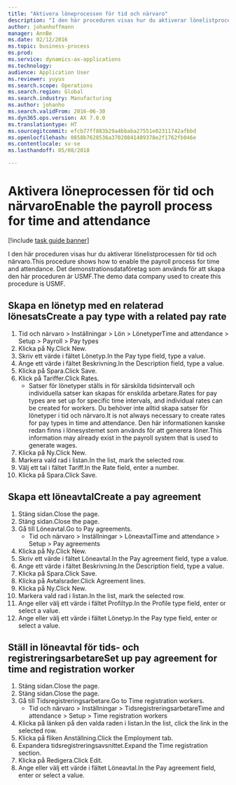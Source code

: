 ```yaml
---
title: "Aktivera löneprocessen för tid och närvaro"
description: "I den här proceduren visas hur du aktiverar lönelistprocessen för tid och närvaro."
author: johanhoffmann
manager: AnnBe
ms.date: 02/12/2016
ms.topic: business-process
ms.prod: 
ms.service: dynamics-ax-applications
ms.technology: 
audience: Application User
ms.reviewer: yuyus
ms.search.scope: Operations
ms.search.region: Global
ms.search.industry: Manufacturing
ms.author: johanho
ms.search.validFrom: 2016-06-30
ms.dyn365.ops.version: AX 7.0.0
ms.translationtype: HT
ms.sourcegitcommit: efcb77ff883b29a4bbaba27551e02311742afbbd
ms.openlocfilehash: 0858b7628536a37020841489378e2f1762fb046e
ms.contentlocale: sv-se
ms.lasthandoff: 05/08/2018

---
```

# <a name="enable-the-payroll-process-for-time-and-attendance"></a><span data-ttu-id="597de-103">Aktivera löneprocessen för tid och närvaro</span><span class="sxs-lookup"><span data-stu-id="597de-103">Enable the payroll process for time and attendance</span></span>

[!include [task guide banner](../../includes/task-guide-banner.md)]

<span data-ttu-id="597de-104">I den här proceduren visas hur du aktiverar lönelistprocessen för tid och närvaro.</span><span class="sxs-lookup"><span data-stu-id="597de-104">This procedure shows how to enable the payroll process for time and attendance.</span></span> <span data-ttu-id="597de-105">Det demonstrationsdataföretag som används för att skapa den här proceduren är USMF.</span><span class="sxs-lookup"><span data-stu-id="597de-105">The demo data company used to create this procedure is USMF.</span></span>


## <a name="create-a-pay-type-with-a-related-pay-rate"></a><span data-ttu-id="597de-106">Skapa en lönetyp med en relaterad lönesats</span><span class="sxs-lookup"><span data-stu-id="597de-106">Create a pay type with a related pay rate</span></span>
1. <span data-ttu-id="597de-107">Tid och närvaro > Inställningar > Lön > Lönetyper</span><span class="sxs-lookup"><span data-stu-id="597de-107">Time and attendance > Setup > Payroll > Pay types</span></span>
2. <span data-ttu-id="597de-108">Klicka på Ny.</span><span class="sxs-lookup"><span data-stu-id="597de-108">Click New.</span></span>
3. <span data-ttu-id="597de-109">Skriv ett värde i fältet Lönetyp.</span><span class="sxs-lookup"><span data-stu-id="597de-109">In the Pay type field, type a value.</span></span>
4. <span data-ttu-id="597de-110">Ange ett värde i fältet Beskrivning.</span><span class="sxs-lookup"><span data-stu-id="597de-110">In the Description field, type a value.</span></span>
5. <span data-ttu-id="597de-111">Klicka på Spara.</span><span class="sxs-lookup"><span data-stu-id="597de-111">Click Save.</span></span>
6. <span data-ttu-id="597de-112">Klick på Tariffer.</span><span class="sxs-lookup"><span data-stu-id="597de-112">Click Rates.</span></span>
    * <span data-ttu-id="597de-113">Satser för lönetyper ställs in för särskilda tidsintervall och individuella satser kan skapas för enskilda arbetare.</span><span class="sxs-lookup"><span data-stu-id="597de-113">Rates for pay types are set up for specific time intervals, and individual rates can be created for workers.</span></span> <span data-ttu-id="597de-114">Du behöver inte alltid skapa satser för lönetyper i tid och närvaro.</span><span class="sxs-lookup"><span data-stu-id="597de-114">It is not always necessary to create rates for pay types in time and attendance.</span></span> <span data-ttu-id="597de-115">Den här informationen kanske redan finns i lönesystemet som används för att generera löner.</span><span class="sxs-lookup"><span data-stu-id="597de-115">This information may already exist in the payroll system that is used to generate wages.</span></span>  
7. <span data-ttu-id="597de-116">Klicka på Ny.</span><span class="sxs-lookup"><span data-stu-id="597de-116">Click New.</span></span>
8. <span data-ttu-id="597de-117">Markera vald rad i listan.</span><span class="sxs-lookup"><span data-stu-id="597de-117">In the list, mark the selected row.</span></span>
9. <span data-ttu-id="597de-118">Välj ett tal i fältet Tariff.</span><span class="sxs-lookup"><span data-stu-id="597de-118">In the Rate field, enter a number.</span></span>
10. <span data-ttu-id="597de-119">Klicka på Spara.</span><span class="sxs-lookup"><span data-stu-id="597de-119">Click Save.</span></span>

## <a name="create-a-pay-agreement"></a><span data-ttu-id="597de-120">Skapa ett löneavtal</span><span class="sxs-lookup"><span data-stu-id="597de-120">Create a pay agreement</span></span>
1. <span data-ttu-id="597de-121">Stäng sidan.</span><span class="sxs-lookup"><span data-stu-id="597de-121">Close the page.</span></span>
2. <span data-ttu-id="597de-122">Stäng sidan.</span><span class="sxs-lookup"><span data-stu-id="597de-122">Close the page.</span></span>
3. <span data-ttu-id="597de-123">Gå till Löneavtal.</span><span class="sxs-lookup"><span data-stu-id="597de-123">Go to Pay agreements.</span></span>
    * <span data-ttu-id="597de-124">Tid och närvaro > Inställningar > Löneavtal</span><span class="sxs-lookup"><span data-stu-id="597de-124">Time and attendance > Setup > Pay agreements</span></span>  
4. <span data-ttu-id="597de-125">Klicka på Ny.</span><span class="sxs-lookup"><span data-stu-id="597de-125">Click New.</span></span>
5. <span data-ttu-id="597de-126">Skriv ett värde i fältet Löneavtal.</span><span class="sxs-lookup"><span data-stu-id="597de-126">In the Pay agreement field, type a value.</span></span>
6. <span data-ttu-id="597de-127">Ange ett värde i fältet Beskrivning.</span><span class="sxs-lookup"><span data-stu-id="597de-127">In the Description field, type a value.</span></span>
7. <span data-ttu-id="597de-128">Klicka på Spara.</span><span class="sxs-lookup"><span data-stu-id="597de-128">Click Save.</span></span>
8. <span data-ttu-id="597de-129">Klicka på Avtalsrader.</span><span class="sxs-lookup"><span data-stu-id="597de-129">Click Agreement lines.</span></span>
9. <span data-ttu-id="597de-130">Klicka på Ny.</span><span class="sxs-lookup"><span data-stu-id="597de-130">Click New.</span></span>
10. <span data-ttu-id="597de-131">Markera vald rad i listan.</span><span class="sxs-lookup"><span data-stu-id="597de-131">In the list, mark the selected row.</span></span>
11. <span data-ttu-id="597de-132">Ange eller välj ett värde i fältet Profiltyp.</span><span class="sxs-lookup"><span data-stu-id="597de-132">In the Profile type field, enter or select a value.</span></span>
12. <span data-ttu-id="597de-133">Ange eller välj ett värde i fältet Lönetyp.</span><span class="sxs-lookup"><span data-stu-id="597de-133">In the Pay type field, enter or select a value.</span></span>

## <a name="set-up-pay-agreement-for-time-and-registration-worker"></a><span data-ttu-id="597de-134">Ställ in löneavtal för tids- och registreringsarbetare</span><span class="sxs-lookup"><span data-stu-id="597de-134">Set up pay agreement for time and registration worker</span></span>
1. <span data-ttu-id="597de-135">Stäng sidan.</span><span class="sxs-lookup"><span data-stu-id="597de-135">Close the page.</span></span>
2. <span data-ttu-id="597de-136">Stäng sidan.</span><span class="sxs-lookup"><span data-stu-id="597de-136">Close the page.</span></span>
3. <span data-ttu-id="597de-137">Gå till Tidsregistreringsarbetare.</span><span class="sxs-lookup"><span data-stu-id="597de-137">Go to Time registration workers.</span></span>
    * <span data-ttu-id="597de-138">Tid och närvaro > Inställningar > Tidsregistreringsarbetare</span><span class="sxs-lookup"><span data-stu-id="597de-138">Time and attendance > Setup > Time registration workers</span></span>  
4. <span data-ttu-id="597de-139">Klicka på länken på den valda raden i listan.</span><span class="sxs-lookup"><span data-stu-id="597de-139">In the list, click the link in the selected row.</span></span>
5. <span data-ttu-id="597de-140">Klicka på fliken Anställning.</span><span class="sxs-lookup"><span data-stu-id="597de-140">Click the Employment tab.</span></span>
6. <span data-ttu-id="597de-141">Expandera tidsregistreringsavsnittet.</span><span class="sxs-lookup"><span data-stu-id="597de-141">Expand the Time registration section.</span></span>
7. <span data-ttu-id="597de-142">Klicka på Redigera.</span><span class="sxs-lookup"><span data-stu-id="597de-142">Click Edit.</span></span>
8. <span data-ttu-id="597de-143">Ange eller välj ett värde i fältet Löneavtal.</span><span class="sxs-lookup"><span data-stu-id="597de-143">In the Pay agreement field, enter or select a value.</span></span>

